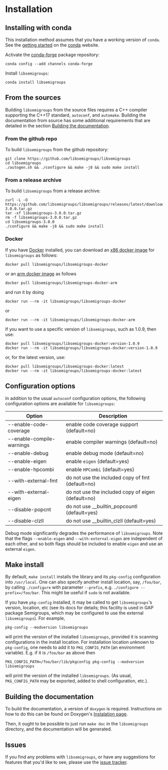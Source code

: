 # Installation

## Installing with conda

This installation method assumes that you have a working version of `conda`.
See the [getting started](https://docs.conda.io/projects/conda/en/latest/user-guide/getting-started.html)
on the [conda](https://conda.io/) website.

Activate the [conda-forge](https://conda-forge.org/) package
repository:

    conda config --add channels conda-forge

Install `libsemigroups`:

    conda install libsemigroups

## From the sources

Building `libsemigroups` from the source files requires a C++ compiler
supporting the C++17 standard, `autoconf`, and `automake`. Building the
documentation from source has some additional requirements that are
detailed in the section [Building the documentation](index.md#building-the-documentation).

### From the github repo

To build `libsemigroups` from the github repository:

    git clone https://github.com/libsemigroups/libsemigroups
    cd libsemigroups
    ./autogen.sh && ./configure && make -j8 && sudo make install

### From a release archive

To build `libsemigroups` from a release archive:

    curl -L -O https://github.com/libsemigroups/libsemigroups/releases/latest/download/libsemigroups-3.0.0.tar.gz
    tar -xf libsemigroups-3.0.0.tar.gz
    rm -f libsemigroups-3.0.0.tar.gz
    cd libsemigroups-3.0.0
    ./configure && make -j8 && sudo make install

### Docker

If you have [Docker](https://www.docker.com) installed, you can download an
[x86 docker image](https://hub.docker.com/repository/docker/libsemigroups/libsemigroups-docker)
for `libsemigroups` as follows:

    docker pull libsemigroups/libsemigroups-docker

or an [arm docker image](https://hub.docker.com/repository/docker/libsemigroups/libsemigroups-docker-arm)
as follows

    docker pull libsemigroups/libsemigroups-docker-arm

and run it by doing

    docker run --rm -it libsemigroups/libsemigroups-docker

or

    docker run --rm -it libsemigroups/libsemigroups-docker-arm

If you want to use a specific version of `libsemigroups`, such as 1.0.9, then
use:

    docker pull libsemigroups/libsemigroups-docker:version-1.0.9
    docker run --rm -it libsemigroups/libsemigroups-docker:version-1.0.9

or, for the latest version, use:

    docker pull libsemigroups/libsemigroups-docker:latest
    docker run --rm -it libsemigroups/libsemigroups-docker:latest

## Configuration options

In addition to the usual `autoconf` configuration options, the following
configuration options are available for `libsemigroups`:

| Option                     | Description                                        |
| -------------------------- | -------------------------------------------------- |
| \--enable-code-coverage    | enable code coverage support (default=no)          |
| \--enable-compile-warnings | enable compiler warnings (default=no)              |
| \--enable-debug            | enable debug mode (default=no)                     |
| \--enable-eigen            | enable `eigen` (default=yes)                       |
| \--enable-hpcombi          | enable `HPCombi` (default=yes)                     |
| \--with-external-fmt       | do not use the included copy of fmt (default=no)   |
| \--with-external-eigen     | do not use the included copy of eigen (default=no) |
| \--disable-popcnt          | do not use \_\_builtin_popcountl (default=yes)     |
| \--disable-clzll           | do not use \_\_builtin_clzll (default=yes)         |

Debug mode significantly degrades the performance of `libsemigroups`. Note that
the flags `--enable-eigen` and `--with-external-eigen` are independent of each
other, and so both flags should be included to enable `eigen` and use an
external `eigen`.

## Make install

By default, `make install` installs the library and its `pkg-config`
configuration into `/usr/local`. One can also specify another install
location, say, `/foo/bar`, by calling `./configure` with parameter
`--prefix`, e.g. `./configure --prefix=/foo/bar`. This might be useful
if `sudo` is not available.

If you have `pkg-config` installed, it may be called to get
`libsemigroups`'s version, location, etc (see its docs for details; this
facility is used in GAP package Semigroups, which may be configured to
use the external `libsemigroups`). For example,

    pkg-config --modversion libsemigroups

will print the version of the installed `libsemigroups`, provided it is
scanning configurations in the install location. For installation
location unknown to `pkg-config`, one needs to add it to
`PKG_CONFIG_PATH` (an environment variable). E.g. if it is `/foo/bar` as
above then

    PKG_CONFIG_PATH=/foo/bar/lib/pkgconfig pkg-config --modversion libsemigroups

will print the version of the installed `libsemigroups`. (As usual,
`PKG_CONFIG_PATH` may be exported, added to shell configuration, etc.).

## Building the documentation

To build the documentation, a version of `doxygen` is required. Instructions on
how to do this can be found on Doxygen's
[Instalation page](https://www.doxygen.nl/manual/install.html).

Then, it ought to be possible to just run `make doc` in the
`libsemigroups` directory, and the documentation will be generated.

## Issues

If you find any problems with `libsemigroups`, or have any suggestions
for features that you'd like to see, please use the
[issue tracker](https://github.com/libsemigroups/libsemigroups/issues).
